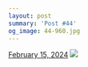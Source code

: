 ```yaml
---
layout: post
summary: 'Post #44'
og_image: 44-960.jpg
---
```


<p>
  <time>
    <a href="/44">February 15, 2024</a>
  </time>
  <a href="/44">
    <img src="{{ site.assets_url }}/44-480.jpg" srcset="{{ site.assets_url }}/44-240.jpg 240w, {{ site.assets_url }}/44-480.jpg 480w, {{ site.assets_url }}/44-720.jpg 720w, {{ site.assets_url }}/44-960.jpg 960w" sizes="(min-width: 700px) 50vw, calc(100vw - 2rem)" />
  </a>
</p>
